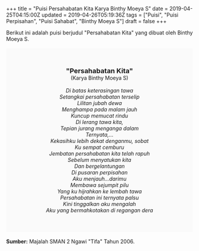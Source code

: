 +++
title = "Puisi Persahabatan Kita Karya Binthy Moeya S"
date = 2019-04-25T04:15:00Z
updated = 2019-04-26T05:19:36Z
tags = ["Puisi", "Puisi Perpisahan", "Puisi Sahabat", "Binthy Moeya S"]
draft = false
+++

<div dir="ltr" style="text-align: left;" trbidi="on"><div dir="ltr" style="text-align: left;" trbidi="on"><div style="text-align: justify;">Berikut ini adalah puisi berjudul "Persahabatan Kita" yang dibuat oleh Binthy Moeya S.</div><br /><div style="background: #FAFAFA; font-size: 14px; height: auto; margin: 0 auto; padding: 50px; text-align: center; width: auto;"><span style="font-size: 18px;"><b>"Persahabatan Kita"</b></span><br />(Karya Binthy Moeya S)<br /><br /><i>Di batas keterasingan tawa<br />Setangkai persahabatan terselip<br />Lilitan jubah dewa<br />Menghampa pada malam jauh<br />Kuncup memucat rindu<br />Di lerang tawa kita,<br />Tepian jurang menganga dalam<br />Ternyata,...<br />Kekasihku lebih dekat denganmu, sobat<br />Ku sempat cemburu<br />Jembatan persahabatan kita telah rapuh<br />Sebelum menyatukan kita<br />Dan bergelantungan<br />Di pusaran perpisahan<br />Aku menjauh...darimu<br />Membawa sejumpit pilu<br />Yang ku hijrahkan ke lembah tawa<br />Persahabatan ini ternyata palsu<br />Kini tinggalkan aku mengalah<br />Aku yang bermahkotakan di regangan dera</i> </div></div><br /><div style="text-align: justify;"><b>Sumber:</b> Majalah SMAN 2 Ngawi "Tifa" Tahun 2006.</div></div>
